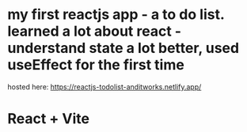 # my first reactjs app - a to do list. learned a lot about react - understand state a lot better, used useEffect for the first time

hosted here: https://reactjs-todolist-anditworks.netlify.app/




# React + Vite

